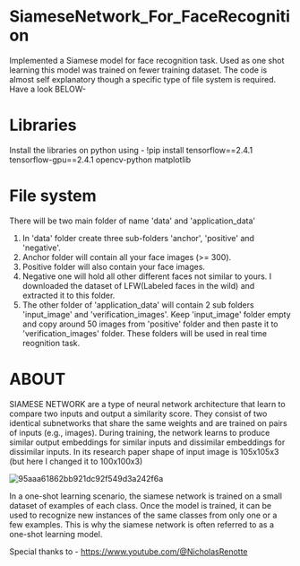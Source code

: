 # SiameseNetwork_For_FaceRecognition
Implemented a Siamese model for face recognition task. Used as one shot learning this model was trained on fewer training dataset. The code is almost self explanatory though a specific type of file system is required. Have a look BELOW-   
# Libraries
Install the libraries on python using - !pip install tensorflow==2.4.1 tensorflow-gpu==2.4.1 opencv-python matplotlib
# File system
There will be two main folder of name 'data' and 'application_data'
1. In 'data' folder create three sub-folders 'anchor', 'positive' and 'negative'.
2. Anchor folder will contain all your face images (>= 300).
3. Positive folder will also contain your face images.
4. Negative one will hold all other different faces not similar to yours. I downloaded the dataset of LFW(Labeled faces in the wild) and extracted it to this folder.
5. The other folder of 'application_data' will contain 2 sub folders 'input_image' and 'verification_images'. Keep 'input_image' folder empty and copy around 50 images from 'positive' folder and then paste it to 'verification_images' folder. These folders will be used in real time reognition task. 
# ABOUT
SIAMESE NETWORK are a type of neural network architecture that learn to compare two inputs and output a similarity score. They consist of two identical subnetworks that share the same weights and are trained on pairs of inputs (e.g., images). During training, the network learns to produce similar output embeddings for similar inputs and dissimilar embeddings for dissimilar inputs. In its research paper shape of input image is 105x105x3 (but here I changed it to 100x100x3) 

![95aaa61862bb921dc92f549d3a242f6a](https://user-images.githubusercontent.com/108794407/222981916-2dc397aa-4221-4eb3-bd58-21c2334ed027.png)




In a one-shot learning scenario, the siamese network is trained on a small dataset of examples of each class. Once the model is trained, it can be used to recognize new instances of the same classes from only one or a few examples. This is why the siamese network is often referred to as a one-shot learning model.

Special thanks to - https://www.youtube.com/@NicholasRenotte
